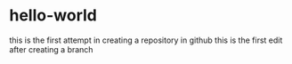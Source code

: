 # hello-world
this is the first attempt in creating a repository in github
this is the first edit after creating a branch
